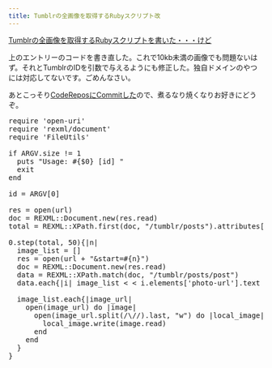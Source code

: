 ```yaml
---
title: Tumblrの全画像を取得するRubyスクリプト改
---
```

<a href="http://uk-studio.net/2008/01/11/ruby_tumblr_getimages/">Tumblrの全画像を取得するRubyスクリプトを書いた・・・けど</a>

上のエントリーのコードを書き直した。これで10kb未満の画像でも問題ないはず。それとTumblrのIDを引数で与えるようにも修正した。独自ドメインのやつには対応してないです。ごめんなさい。

あとこっそり<a href="http://coderepos.org/share/browser/lang/ruby/misc/tumblr_getimages.rb">CodeReposにCommitした</a>ので、煮るなり焼くなりお好きにどうぞ。

<pre lang="ruby">
require 'open-uri'
require 'rexml/document'
require 'FileUtils'

if ARGV.size != 1
  puts "Usage: #{$0} [id] "
  exit
end

id = ARGV[0]

res = open(url)
doc = REXML::Document.new(res.read)
total = REXML::XPath.first(doc, "/tumblr/posts").attributes['total'].to_i

0.step(total, 50){|n|
  image_list = []
  res = open(url + "&start=#{n}")
  doc = REXML::Document.new(res.read)
  data = REXML::XPath.match(doc, "/tumblr/posts/post")
  data.each{|i| image_list < < i.elements['photo-url'].text }

  image_list.each{|image_url|
    open(image_url) do |image|
      open(image_url.split(/\//).last, "w") do |local_image|
        local_image.write(image.read)
      end
    end
  }
}
</pre></pre>

